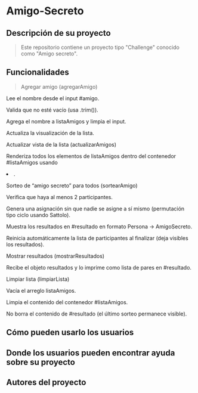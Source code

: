 # Amigo-Secreto

## Descripción de su proyecto
> Este repositorio contiene un proyecto tipo "Challenge" conocido como "Amigo secreto". 
## Funcionalidades
> Agregar amigo (agregarAmigo)

Lee el nombre desde el input #amigo.

Valida que no esté vacío (usa .trim()).

Agrega el nombre a listaAmigos y limpia el input.

Actualiza la visualización de la lista.

Actualizar vista de la lista (actualizarAmigos)

Renderiza todos los elementos de listaAmigos dentro del contenedor #listaAmigos usando <li>.

Sorteo de “amigo secreto” para todos (sortearAmigo)

Verifica que haya al menos 2 participantes.

Genera una asignación sin que nadie se asigne a sí mismo (permutación tipo ciclo usando Sattolo).

Muestra los resultados en #resultado en formato Persona → AmigoSecreto.

Reinicia automáticamente la lista de participantes al finalizar (deja visibles los resultados).

Mostrar resultados (mostrarResultados)

Recibe el objeto resultados y lo imprime como lista de pares en #resultado.

Limpiar lista (limpiarLista)

Vacía el arreglo listaAmigos.

Limpia el contenido del contenedor #listaAmigos.

No borra el contenido de #resultado (el último sorteo permanece visible).
## Cómo pueden usarlo los usuarios
>
## Donde los usuarios pueden encontrar ayuda sobre su proyecto
>
## Autores del proyecto
>
